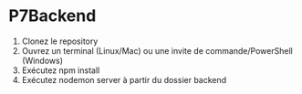 # P7Backend

 1. Clonez le repository 
 2. Ouvrez un terminal (Linux/Mac) ou une invite de commande/PowerShell
(Windows)
3. Exécutez npm install
4. Exécutez nodemon server à partir du dossier backend
